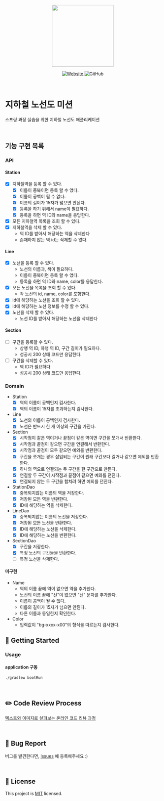 <p align="center">
    <img width="200px;" src="https://raw.githubusercontent.com/woowacourse/atdd-subway-admin-frontend/master/images/main_logo.png"/>
</p>
<p align="center">
  <a href="https://techcourse.woowahan.com/c/Dr6fhku7" alt="woowacourse subway">
    <img alt="Website" src="https://img.shields.io/website?url=https%3A%2F%2Fedu.nextstep.camp%2Fc%2FR89PYi5H">
  </a>
  <img alt="GitHub" src="https://img.shields.io/github/license/woowacourse/atdd-subway-map">
</p>

<br>

# 지하철 노선도 미션

스프링 과정 실습을 위한 지하철 노선도 애플리케이션

<br>

## 기능 구현 목록

### API

#### Station

- [x] 지하철역을 등록 할 수 있다.
    - [x] 이름이 중복이면 등록 할 수 었다.
    - [x] 이름이 공백이 될 수 없다.
    - [x] 이름의 길이가 15자가 넘으면 안된다.
    - [x] 등록을 하기 위해서 name이 필요하다.
    - [x] 등록을 하면 역 ID와 name을 응답한다.
- [x] 모든 지하철역 목록을 조회 할 수 있다.
- [x] 지하철역을 삭제 할 수 있다.
    - 역 ID를 받아서 해당하는 역을 삭제한다
    - 존재하지 않는 역 id는 삭제할 수 없다.

#### Line

- [x] 노선을 등록 할 수 있다.
    - 노선의 이름과, 색이 필요하다.
    - 이름이 중복이면 등록 할 수 었다.
    - 등록을 하면 역 ID와 name, color를 응답한다.
- [x] 모든 노선을 목록을 조회 할 수 있다.
    - 각 노선의 id, name, color를 포함한다.
- [x] id에 해당하는 노선을 조회 할 수 있다.
- [x] id에 해당하는 노선 정보를 수정 할 수 있다.
- [x] 노선을 삭제 할 수 있다.
    - 노선 ID를 받아서 해당하는 노선을 삭제한다

#### Section

- [ ] 구간을 등록할 수 있다.
  - 상행 역 ID, 하행 역 ID, 구간 길이가 필요하다.
  - 성공시 200 상태 코드만 응답한다.
- [ ] 구간을 삭제할 수 있다.
  - 역 ID가 필요하다
  - 성공시 200 상태 코드만 응답한다.

### Domain

- Station
  - [x] 역의 이름이 공백인지 검사한다.
  - [x] 역의 이름이 15자를 초과하는지 검사한다.
- Line
  - [x] 노선의 이름이 공백인지 검사한다.
  - [x] 노선은 반드시 한 개 이상의 구간을 가진다.
- Section
  - [x] 시작점이 같은 역이거나 끝점이 같은 역이면 구간을 쪼개서 반환한다.
  - [x] 시작점과 끝점이 같으면 구간을 연결해서 반환한다.
  - [x] 시작점과 끝점이 모두 같으면 예외를 반환한다.
  - [x] 구간을 쪼개는 경우 삽입되는 구간이 원래 구간보다 길거나 같으면 예외를 반환한다.
  - [x] 하나의 역으로 연결되는 두 구간을 한 구간으로 만든다.
  - [x] 연결할 두 구간이 시작점과 끝점이 같으면 예외를 던진다.
  - [x] 연결되지 않는 두 구간을 합치려 하면 예외를 던진다.
- StationDao
    - [x] 중복되지않는 이름의 역을 저장한다.
    - [x] 저장된 모든 역을 반환한다.
    - [x] ID에 해당하는 역을 삭제한다.
- LineDao
    - [x] 중복되지않는 이름의 노선을 저장한다.
    - [x] 저장된 모든 노선을 반환한다.
    - [x] ID에 해당하는 노선을 삭제한다.
    - [x] ID에 해당하는 노선을 반환한다.
- SectionDao
  - [x] 구간을 저장한다.
  - [x] 특정 노선의 구간들을 반환한다.
  - [ ] 특정 노선을 삭제한다.

#### 미구현
- Name
  - 역의 이름 끝에 역이 없으면 역을 추가한다.
  - 노선의 이름 끝에 "선"이 없으면 "선" 문자를 추가한다.
  - 이름이 공백이 될 수 없다.
  - 이름의 길이가 15자가 넘으면 안된다.
  - 다른 이름과 동일한지 확인한다.
- Color
  - 입력값이 "bg-xxxx-x00"의 형식을 따르는지 검사한다.
## 🚀 Getting Started

### Usage

#### application 구동

```
./gradlew bootRun
```

<br>

## ✏️ Code Review Process

[텍스트와 이미지로 살펴보는 온라인 코드 리뷰 과정](https://github.com/next-step/nextstep-docs/tree/master/codereview)

<br>

## 🐞 Bug Report

버그를 발견한다면, [Issues](https://github.com/woowacourse/atdd-subway-map/issues) 에 등록해주세요 :)

<br>

## 📝 License

This project is [MIT](https://github.com/woowacourse/atdd-subway-map/blob/master/LICENSE) licensed.
